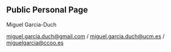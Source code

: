 ## Public Personal Page

Miguel Garcia-Duch

miguel.garcia.duch@gmail.com / miguel.garcia.duch@ucm.es / miguelgarcia@ccoo.es
